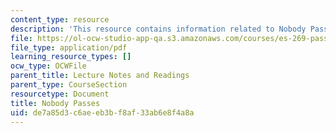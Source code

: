 ```yaml
---
content_type: resource
description: 'This resource contains information related to Nobody Passes. '
file: https://ol-ocw-studio-app-qa.s3.amazonaws.com/courses/es-269-passing-flexibility-in-race-and-gender-spring-2009/de7a85d3c6aeeb3bf8af33ab6e8f4a8a_MITES_269S09_lec11_Class11.pdf
file_type: application/pdf
learning_resource_types: []
ocw_type: OCWFile
parent_title: Lecture Notes and Readings
parent_type: CourseSection
resourcetype: Document
title: Nobody Passes
uid: de7a85d3-c6ae-eb3b-f8af-33ab6e8f4a8a
---
```


